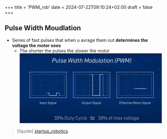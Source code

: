 +++
title = 'PWM_rob'
date = 2024-07-22T09:10:24+02:00
draft = false
+++

## Pulse Width Moudlation 

- Series of fast pulses that when u avrage them out **determines the voltage the motor sees**
	- The shorter the pulses the slower the motor 
 ![PWM_visual.png](/PWM_visual.png)





>[!quote] [startup_robotics](/startup_robotics.md)